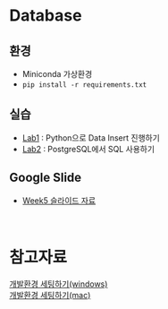 # Database

## 환경

- Miniconda 가상환경
- `pip install -r requirements.txt`

## 실습


- [Lab1](Lab1/README.md) : Python으로 Data Insert 진행하기
- [Lab2](Lab2/README.md) : PostgreSQL에서 SQL 사용하기

## Google Slide

- [Week5 슬라이드 자료](https://docs.google.com/presentation/d/1ZetSMPJ6xh-Fqq77Wg_F0e_yc9zoOfXALOJJSyfaR2w/edit#slide=id.g1c1aa30d7d7_0_174)

<br>

# 참고자료
[개발환경 세팅하기(windows)](https://docs.google.com/presentation/d/1SE6P9tg3AGanryelHhF7qJ2hgwrOXZm8Q46O_7nXD6U/edit?usp=sharing)  
[개발환경 세팅하기(mac)](https://docs.google.com/presentation/d/1IbSSqU9mgfRvR511I_2zpWQVKgLyoiBhWu42mKWayWw/edit?usp=sharing)
